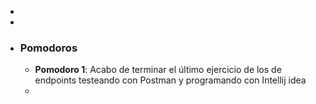 -
-
- ### Pomodoros
	- **Pomodoro 1**: Acabo de terminar el último ejercicio de los de endpoints testeando con Postman y programando con Intellij idea
	-